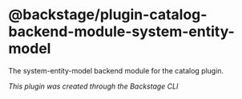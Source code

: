 # @backstage/plugin-catalog-backend-module-system-entity-model

The system-entity-model backend module for the catalog plugin.

_This plugin was created through the Backstage CLI_
